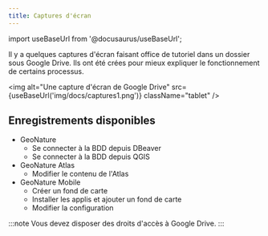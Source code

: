 ```yaml
---
title: Captures d'écran
---
```

import useBaseUrl from '@docusaurus/useBaseUrl';

Il y a quelques captures d'écran faisant office de tutoriel dans un dossier sous Google Drive. Ils ont été crées pour mieux expliquer le fonctionnement de certains processus.

<img alt="Une capture d'écran de Google Drive" src={useBaseUrl('img/docs/captures1.png')} className="tablet" />

## Enregistrements disponibles

* GeoNature
  * Se connecter à la BDD depuis DBeaver
  * Se connecter à la BDD depuis QGIS
* GeoNature Atlas
  * Modifier le contenu de l'Atlas
* GeoNature Mobile
  * Créer un fond de carte
  * Installer les applis et ajouter un fond de carte
  * Modifier la configuration

:::note
Vous devez disposer des droits d'accès à Google Drive.
:::
